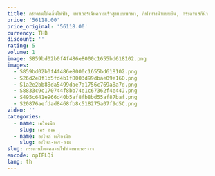 ```yaml
---
title: กระดานโต้คลื่นไฟฟ้า, เพาเวอร์เจ็ทความเร็วสูงแบบพกพา, กีฬาทางน้ําแบบยืน, กระดานสกีน้ํา
price: '56118.00'
price_original: '56118.00'
currency: THB
discount: ''
rating: 5
volume: 1
image: S859bd02b0f4f486e8000c1655bd618102.png
images:
  - S859bd02b0f4f486e8000c1655bd618102.png
  - S26d2e8f1b5fd4b1f8003d99dbae09e16O.png
  - S1a2e2bb88da5499dae7a1756c769a8a7d.png
  - S8833c9c170744f8bb74e1c67362f4e44J.png
  - S495c641e966d40b5af8fb8bd55af87baf.png
  - S20876aefdad8468fb8c518275a07f9d5C.png
video: ''
categories:
  - name: เครื่องมือ
    slug: เคร-องม
  - name: อะไหล่ เครื่องมือ
    slug: อะไหล-เคร-องม
slug: กระดานโต-คล-นไฟฟ-เพาเวอร-เจ
encode: opIFLQi
lang: th
---
```

  